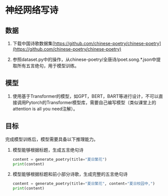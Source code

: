 # 神经网络写诗
## 数据
1. 下载中国诗歌数据集[https://github.com/chinese-poetry/chinese-poetry](https://github.com/chinese-poetry/chinese-poetry)

2. 参照dataset.py中的操作，从chinese-poetry/全唐诗/poet.song.*.json中提取所有五言绝句，用于模型训练。

## 模型
1. 使用基于Transformer的模型，如GPT，BERT，BART等进行设计，不可以直接调用Pytorch的Transformer模型库，需要自己编写模型（类似课堂上的attention is all you need注解）。

## 目标
完成模型训练后，模型需要具备以下推理能力。
1. 模型能够根据标题，生成五言绝句诗
   ```python
   content = generate_poetry(title="夏日繁花")
   print(content)
   ```
2. 模型能够根据标题和前小部分诗歌，生成完整的五言绝句诗
   ```python
   content = generate_poetry(title="夏日繁花", content="夏日校园中,")
   print(content)
   ```
